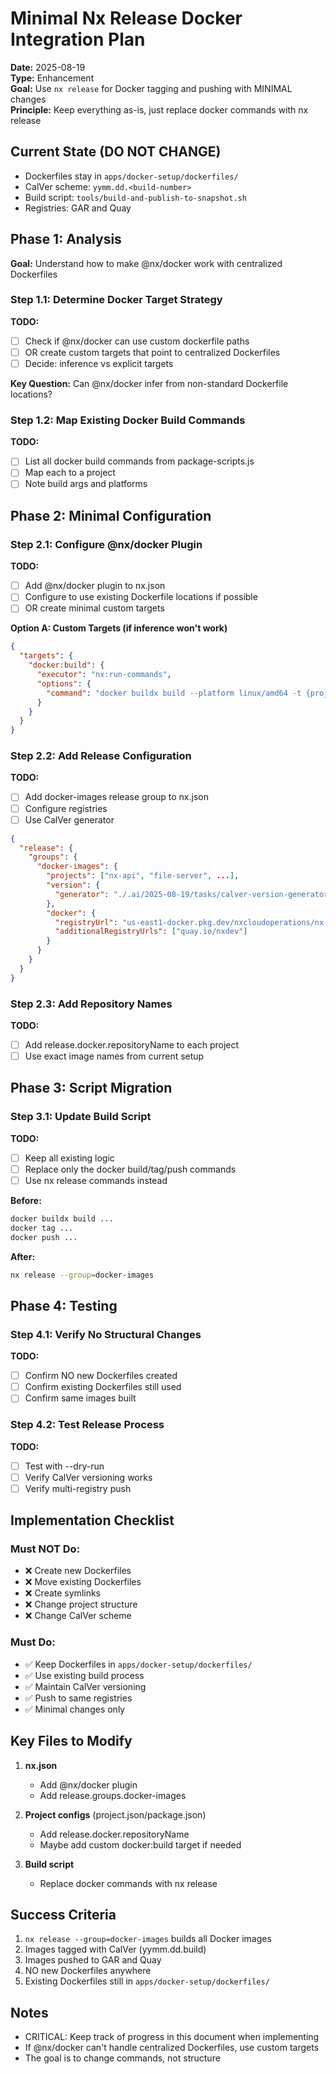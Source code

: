 # Minimal Nx Release Docker Integration Plan

**Date:** 2025-08-19  
**Type:** Enhancement  
**Goal:** Use `nx release` for Docker tagging and pushing with MINIMAL changes  
**Principle:** Keep everything as-is, just replace docker commands with nx release

## Current State (DO NOT CHANGE)
- Dockerfiles stay in `apps/docker-setup/dockerfiles/`
- CalVer scheme: `yymm.dd.<build-number>`
- Build script: `tools/build-and-publish-to-snapshot.sh`
- Registries: GAR and Quay

## Phase 1: Analysis
**Goal:** Understand how to make @nx/docker work with centralized Dockerfiles

### Step 1.1: Determine Docker Target Strategy
**TODO:**
- [ ] Check if @nx/docker can use custom dockerfile paths
- [ ] OR create custom targets that point to centralized Dockerfiles
- [ ] Decide: inference vs explicit targets

**Key Question:** Can @nx/docker infer from non-standard Dockerfile locations?

### Step 1.2: Map Existing Docker Build Commands
**TODO:**
- [ ] List all docker build commands from package-scripts.js
- [ ] Map each to a project
- [ ] Note build args and platforms

## Phase 2: Minimal Configuration

### Step 2.1: Configure @nx/docker Plugin
**TODO:**
- [ ] Add @nx/docker plugin to nx.json
- [ ] Configure to use existing Dockerfile locations if possible
- [ ] OR create minimal custom targets

**Option A: Custom Targets (if inference won't work)**
```json
{
  "targets": {
    "docker:build": {
      "executor": "nx:run-commands",
      "options": {
        "command": "docker buildx build --platform linux/amd64 -t {projectName}:{args.version} -f ./apps/docker-setup/dockerfiles/{projectName}.dockerfile ."
      }
    }
  }
}
```

### Step 2.2: Add Release Configuration
**TODO:**
- [ ] Add docker-images release group to nx.json
- [ ] Configure registries
- [ ] Use CalVer generator

```json
{
  "release": {
    "groups": {
      "docker-images": {
        "projects": ["nx-api", "file-server", ...],
        "version": {
          "generator": "./.ai/2025-08-19/tasks/calver-version-generator.mjs"
        },
        "docker": {
          "registryUrl": "us-east1-docker.pkg.dev/nxcloudoperations/nx-cloud",
          "additionalRegistryUrls": ["quay.io/nxdev"]
        }
      }
    }
  }
}
```

### Step 2.3: Add Repository Names
**TODO:**
- [ ] Add release.docker.repositoryName to each project
- [ ] Use exact image names from current setup

## Phase 3: Script Migration

### Step 3.1: Update Build Script
**TODO:**
- [ ] Keep all existing logic
- [ ] Replace only the docker build/tag/push commands
- [ ] Use nx release commands instead

**Before:**
```bash
docker buildx build ... 
docker tag ...
docker push ...
```

**After:**
```bash
nx release --group=docker-images
```

## Phase 4: Testing

### Step 4.1: Verify No Structural Changes
**TODO:**
- [ ] Confirm NO new Dockerfiles created
- [ ] Confirm existing Dockerfiles still used
- [ ] Confirm same images built

### Step 4.2: Test Release Process
**TODO:**
- [ ] Test with --dry-run
- [ ] Verify CalVer versioning works
- [ ] Verify multi-registry push

## Implementation Checklist

### Must NOT Do:
- ❌ Create new Dockerfiles
- ❌ Move existing Dockerfiles
- ❌ Create symlinks
- ❌ Change project structure
- ❌ Change CalVer scheme

### Must Do:
- ✅ Keep Dockerfiles in `apps/docker-setup/dockerfiles/`
- ✅ Use existing build process
- ✅ Maintain CalVer versioning
- ✅ Push to same registries
- ✅ Minimal changes only

## Key Files to Modify

1. **nx.json**
   - Add @nx/docker plugin
   - Add release.groups.docker-images

2. **Project configs** (project.json/package.json)
   - Add release.docker.repositoryName
   - Maybe add custom docker:build target if needed

3. **Build script**
   - Replace docker commands with nx release

## Success Criteria

1. `nx release --group=docker-images` builds all Docker images
2. Images tagged with CalVer (yymm.dd.build)
3. Images pushed to GAR and Quay
4. NO new Dockerfiles anywhere
5. Existing Dockerfiles still in `apps/docker-setup/dockerfiles/`

## Notes

- CRITICAL: Keep track of progress in this document when implementing
- If @nx/docker can't handle centralized Dockerfiles, use custom targets
- The goal is to change commands, not structure